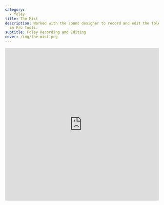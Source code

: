```yaml
---
category:
  - foley
title: The Mist
description: Worked with the sound designer to record and edit the foley tracks
  in Pro Tools.
subtitle: Foley Recording and Editing
cover: /img/the-mist.png
---
```

<iframe width="100%" height="500" src="https://www.youtube.com/embed/PnOtzlsjlkE" title="YouTube Video" frameborder="0" allow="encrypted-media; " allowfullscreen></iframe>